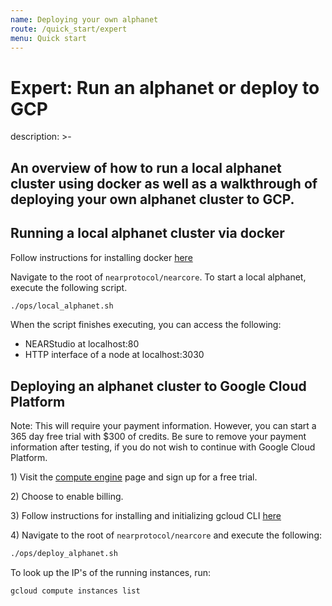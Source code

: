 ```yaml
---
name: Deploying your own alphanet
route: /quick_start/expert
menu: Quick start
---
```


# Expert: Run an alphanet or deploy to GCP

description: &gt;-

## An overview of how to run a local alphanet cluster using docker as well as a walkthrough of deploying your own alphanet cluster to GCP.

## Running a local alphanet cluster via docker

Follow instructions for installing docker [here](https://docs.docker.com/install/#supported-platforms)

Navigate to the root of `nearprotocol/nearcore`. To start a local alphanet, execute the following script.

```bash
./ops/local_alphanet.sh
```

When the script finishes executing, you can access the following:

* NEARStudio at localhost:80
* HTTP interface of a node at localhost:3030

## Deploying an alphanet cluster to Google Cloud Platform

Note: This will require your payment information. However, you can start a 365 day free trial with $300 of credits. Be sure to remove your payment information after testing, if you do not wish to continue with Google Cloud Platform.

1\) Visit the [compute engine](https://console.cloud.google.com/compute) page and sign up for a free trial.

2\) Choose to enable billing.

3\) Follow instructions for installing and initializing gcloud CLI [here](https://cloud.google.com/sdk/docs/quickstarts)

4\) Navigate to the root of `nearprotocol/nearcore` and execute the following:

```bash
./ops/deploy_alphanet.sh
```

To look up the IP's of the running instances, run:

```bash
gcloud compute instances list
```

